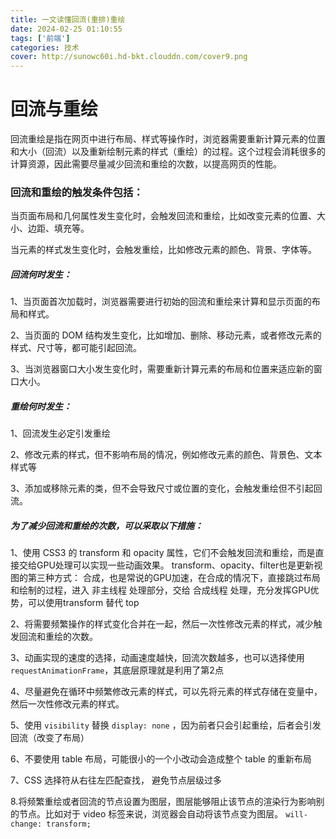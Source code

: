 ```yaml
---
title: 一文读懂回流(重排)重绘
date: 2024-02-25 01:10:55
tags: ['前端']
categories: 技术
cover: http://sunowc60i.hd-bkt.clouddn.com/cover9.png
---
```


# 回流与重绘
   回流重绘是指在网页中进行布局、样式等操作时，浏览器需要重新计算元素的位置和大小（回流）以及重新绘制元素的样式（重绘）的过程。这个过程会消耗很多的计算资源，因此需要尽量减少回流和重绘的次数，以提高网页的性能。

   

### 回流和重绘的触发条件包括：

当页面布局和几何属性发生变化时，会触发回流和重绘，比如改变元素的位置、大小、边距、填充等。

当元素的样式发生变化时，会触发重绘，比如修改元素的颜色、背景、字体等。



##### 回流何时发生： 

1、当页面首次加载时，浏览器需要进行初始的回流和重绘来计算和显示页面的布局和样式。

2、当页面的 DOM 结构发生变化，比如增加、删除、移动元素，或者修改元素的样式、尺寸等，都可能引起回流。

3、当浏览器窗口大小发生变化时，需要重新计算元素的布局和位置来适应新的窗口大小。



##### 重绘何时发生：

1、回流发生必定引发重绘

2、修改元素的样式，但不影响布局的情况，例如修改元素的颜色、背景色、文本样式等

3、添加或移除元素的类，但不会导致尺寸或位置的变化，会触发重绘但不引起回流。



##### 为了减少回流和重绘的次数，可以采取以下措施：

1、使用 CSS3 的 transform 和 opacity 属性，它们不会触发回流和重绘，而是直接交给GPU处理可以实现一些动画效果。 transform、opacity、filter也是更新视图的第三种方式： 合成，也是常说的GPU加速，在合成的情况下，直接跳过布局和绘制的过程，进入 非主线程 处理部分，交给 合成线程 处理，充分发挥GPU优势，可以使用transform 替代 top

2、将需要频繁操作的样式变化合并在一起，然后一次性修改元素的样式，减少触发回流和重绘的次数。

3、动画实现的速度的选择，动画速度越快，回流次数越多，也可以选择使用`requestAnimationFrame`，其底层原理就是利用了第2点

4、尽量避免在循环中频繁修改元素的样式，可以先将元素的样式存储在变量中，然后一次性修改元素的样式。

5、使用 `visibility` 替换 `display: none` ，因为前者只会引起重绘，后者会引发回流（改变了布局）

6、不要使用 table 布局，可能很小的一个小改动会造成整个 table 的重新布局

7、CSS 选择符从右往左匹配查找， 避免节点层级过多

8.将频繁重绘或者回流的节点设置为图层，图层能够阻止该节点的渲染行为影响别的节点。比如对于 video 标签来说，浏览器会自动将该节点变为图层。   `will-change: transform;`

